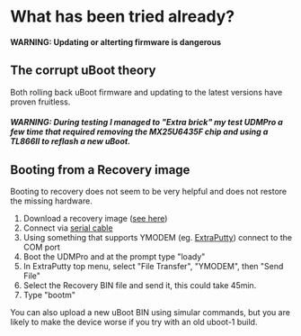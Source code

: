 # What has been tried already?
#### WARNING: Updating or alterting firmware is dangerous

## The corrupt uBoot theory
Both rolling back uBoot firmware and updating to the latest versions have proven fruitless.

##### WARNING: During testing I managed to "Extra brick" my test UDMPro a few time that required removing the MX25U6435F chip and using a TL866II to reflash a new uBoot.

## Booting from a Recovery image
Booting to recovery does not seem to be very helpful and does not restore the missing hardware. 

1. Download a recovery image ([see here](Firmware/))
2. Connect via [serial cable](UDMProConsoleCable.md)
3. Using something that supports YMODEM (eg. [ExtraPutty](https://sourceforge.net/projects/extraputty/)) connect to the COM port
4. Boot the UDMPro and at the prompt type "loady"
5. In ExtraPutty top menu, select "File Transfer", "YMODEM", then "Send File"
6. Select the Recovery BIN file and send it, this could take 45min.
7. Type "bootm"

You can also upload a new uBoot BIN using simular commands, but you are likely to make the device worse if you try with an old uboot-1 build.